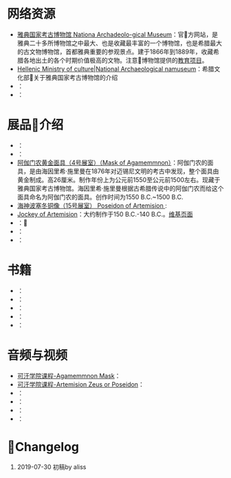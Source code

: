 # 网络资源

- [雅典国家考古博物馆 Nationa Archadeolo-gical Museum](https://www.namuseum.gr/)：官方网站，是雅典二十多所博物馆之中最大、也是收藏最丰富的一个博物馆，也是希腊最大的古文物博物馆，首都雅典重要的参观景点。建于1866年到1889年，收藏希腊各地出土的各个时期价值极高的文物。注意博物馆提供的[教育项目](https://www.namuseum.gr/education_category/scholikes-omades/)。
- [Hellenic Ministry of culture|National Archaeological namuseum](http://odysseus.culture.gr/h/1/eh151.jsp?obj_id=3249)：希腊文化部关于雅典国家考古博物馆的介绍
- []()：
- []()：

# 展品介绍
- []()：
- []()：
- [阿伽门农黄金面具（4号展室）（Mask of Agamemmnon）](https://en.wikipedia.org/wiki/Mask_of_Agamemnon)：阿伽门农的面具，是由海因里希·施里曼在1876年对迈锡尼文明的考古中发现，整个面具由黄金制成。高26厘米。制作年份上为公元前1550至公元前1500左右。现藏于雅典国家考古博物馆。海因里希·施里曼根据古希腊传说中的阿伽门农而给这个面具命名为阿伽门农的面具。创作时间为1550 B.C.~1500 B.C.
- [海神波塞冬铜像（15号展室） Poseidon of Artemision
](https://en.wikipedia.org/wiki/Artemision_Bronze):
- [Jockey of Artemision](http://www.hellenicaworld.com/Greece/Art/Ancient/en/JockeyOfArtemision.html)：大约制作于150 B.C.-140 B.C.。[维基页面](https://en.wikipedia.org/wiki/Jockey_of_Artemision)
- []()：
- []()：
- []()：

# 书籍
- []()：
- []()：
- []()：
- []()：
- []()：

# 音频与视频
- [可汗学院课程-Agamemmnon Mask](https://www.khanacademy.org/humanities/ancient-art-civilizations/aegean-art1/mycenaean/v/agamemnon-mask)：
- [可汗学院课程-Artemision Zeus or Poseidon](https://www.khanacademy.org/humanities/ancient-art-civilizations/greek-art/early-classical/v/artemision-zeus)：
- []()：
- []()：
- []()：
- []()：
# Changelog
1. 2019-07-30 初稿by aliss
